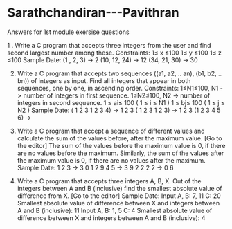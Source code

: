 # Sarathchandiran---Pavithran
Answers for 1st module exersise questions


1 . Write a C program that accepts three integers from the user and find second largest number among these.
Constraints: 1≤ x ≤100 1≤ y ≤100 1≤ z ≤100 Sample Date: (1 , 2, 3) -> 2 (10, 12, 24) -> 12 (34, 21, 30) -> 30

2. Write a C program that accepts two sequences ((a1, a2, .. an), (b1, b2, .. bn)) of integers as input. Find all integers that appear in both sequences, one by one, in ascending order.
Constraints: 1≤N1≤100, N1 -> number of integers in first sequence. 1≤N2≤100, N2 -> number of integers in second sequence. 1 ≤ ai≤ 100 ( 1 ≤ i ≤ N1 ) 1 ≤ bj≤ 100 ( 1 ≤ j ≤ N2 ) Sample Date: ( 1 2 3 1 2 3 4) -> 1 2 3 ( 1 2 3 1 2 3) -> 1 2 3 (1 2 3 4 5 6) ->

3. Write a C program that accept a sequence of different values and calculate the sum of the values before, after the maximum value. [Go to the editor] The sum of the values before the maximum value is 0, if there are no values before the maximum. Similarly, the sum of the values after the maximum value is 0, if there are no values after the maximum. Sample Date: 1 2 3 -> 3 0 1 2 9 4 5 -> 3 9 2 2 2 2 -> 0 6

4. Write a C program that accepts three integers A, B, X. Out of the integers between A and B (inclusive) find the smallest absolute value of difference from X. [Go to the editor] 
Sample Date: Input A, B: 7, 11 C: 20 Smallest absolute value of difference between X and integers between A and B (inclusive): 11 Input A, B: 1, 5 C: 4 Smallest absolute value of difference between X and integers between A and B (inclusive): 4
